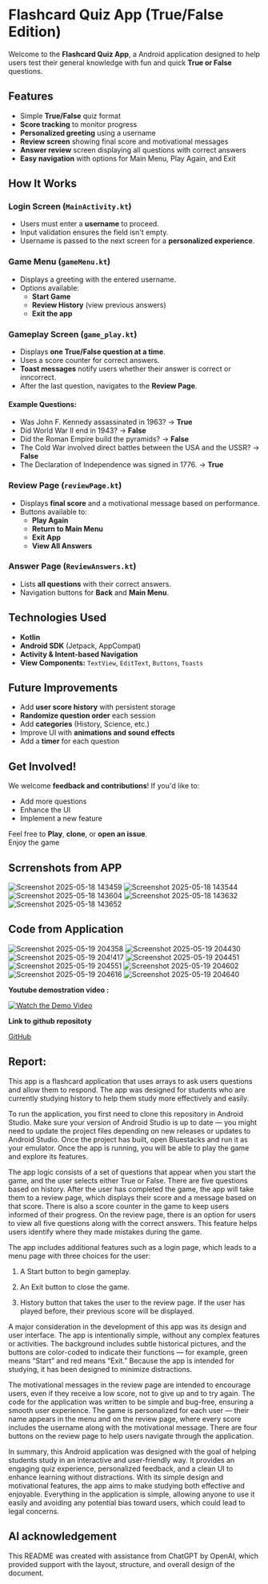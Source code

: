 
# Flashcard Quiz App (True/False Edition)


Welcome to the **Flashcard Quiz App**, a  Android application designed to help users test their general knowledge with fun and quick **True or False** questions.

## Features

- Simple **True/False** quiz format
- **Score tracking** to monitor progress
- **Personalized greeting** using a username
- **Review screen** showing final score and motivational messages
- **Answer review** screen displaying all questions with correct answers
- **Easy navigation** with options for Main Menu, Play Again, and Exit

## How It Works

### **Login Screen (`MainActivity.kt`)**
- Users must enter a **username** to proceed.
- Input validation ensures the field isn't empty.
- Username is passed to the next screen for a **personalized experience**.

### **Game Menu (`gameMenu.kt`)**
- Displays a greeting with the entered username.
- Options available:
  - **Start Game**
  - **Review History** (view previous answers)
  - **Exit the app**

### **Gameplay Screen (`game_play.kt`)**
- Displays **one True/False question at a time**.
- Uses a score counter for correct answers.
- **Toast messages** notify users whether their answer is correct or inncorrect.
- After the last question, navigates to the **Review Page**.

#### Example Questions:
- Was John F. Kennedy assassinated in 1963? →  **True**
- Did World War II end in 1943? →  **False**
- Did the Roman Empire build the pyramids? →  **False**
- The Cold War involved direct battles between the USA and the USSR? →  **False**
- The Declaration of Independence was signed in 1776. →  **True**

### **Review Page (`reviewPage.kt`)**
- Displays **final score** and a motivational message based on performance.
- Buttons available to:
  - **Play Again**
  - **Return to Main Menu**
  - **Exit App**
  - **View All Answers**

### **Answer Page (`ReviewAnswers.kt`)**
- Lists **all questions** with their correct answers.
- Navigation buttons for **Back** and **Main Menu**.

## Technologies Used
- **Kotlin**
- **Android SDK** (Jetpack, AppCompat)
- **Activity & Intent-based Navigation**
- **View Components:** `TextView`, `EditText`, `Buttons`, `Toasts`

## Future Improvements
- Add **user score history** with persistent storage
- **Randomize question order** each session
- Add **categories** (History, Science, etc.)
- Improve UI with **animations and sound effects**
- Add a **timer** for each question

## Get Involved!
We welcome **feedback and contributions**! If you'd like to:
- Add more questions
- Enhance the UI
- Implement a new feature

Feel free to **Play**, **clone**, or **open an issue**.   
Enjoy the game

## Scrrenshots from APP

![Screenshot 2025-05-18 143459](https://github.com/user-attachments/assets/e94d1a77-1522-4858-aa82-402a66730120)
![Screenshot 2025-05-18 143544](https://github.com/user-attachments/assets/26968d11-76a8-459a-adac-10b048a3977e)
![Screenshot 2025-05-18 143604](https://github.com/user-attachments/assets/e405ce34-856a-49b6-ab7b-5d5cf67adea6)
![Screenshot 2025-05-18 143632](https://github.com/user-attachments/assets/03821785-90f0-4e17-afaa-848849b5afba)
![Screenshot 2025-05-18 143652](https://github.com/user-attachments/assets/dbd6aee1-51d8-47d0-8a67-6851239c8a78)





## Code from Application


![Screenshot 2025-05-19 204358](https://github.com/user-attachments/assets/d800d88b-7124-42a2-8849-483b484e50ab)
![Screenshot 2025-05-19 204430](https://github.com/user-attachments/assets/166704c1-33ea-443f-b786-292b1f3a78d0)
![Screenshot 2025-05-19 204!417](https://github.com/user-attachments/assets/b5102f0b-eb4d-448b-bf1c-c12b0e4f4dad)
![Screenshot 2025-05-19 204451](https://github.com/user-attachments/assets/cb22d330-d6bf-46f7-9304-6e0850cb4157)
![Screenshot 2025-05-19 204551](https://github.com/user-attachments/assets/0bcab56c-94d6-403d-b92a-3a980a294fca)
![Screenshot 2025-05-19 204602](https://github.com/user-attachments/assets/ca820546-0db9-4215-9c9f-03be9cc248c0)
![Screenshot 2025-05-19 204616](https://github.com/user-attachments/assets/e1229316-3010-4aac-b2d7-db6cd6eb42f9)
![Screenshot 2025-05-19 204640](https://github.com/user-attachments/assets/7b44f216-ec32-4485-b99e-107565eb3362)



**Youtube demostration video :**

[![Watch the Demo Video](https://img.shields.io/badge/Watch-Demo%20Video-red?logo=youtube&style=for-the-badge)](https://youtu.be/Oadg8N-rk6s)
 

**Link to github repositoty**

[GitHub](https://github.com/AshvaanSurujbally/Flashcard_App)

## Report:

This app is a flashcard application that uses arrays to ask users questions and allow them to respond. The app was designed for students who are currently studying history to help them study more effectively and easily.

To run the application, you first need to clone this repository in Android Studio. Make sure your version of Android Studio is up to date — you might need to update the project files depending on new releases or updates to Android Studio. Once the project has built, open Bluestacks and run it as your emulator. Once the app is running, you will be able to play the game and explore its features.

The app logic consists of a set of questions that appear when you start the game, and the user selects either True or False. There are five questions based on history. After the user has completed the game, the app will take them to a review page, which displays their score and a message based on that score. There is also a score counter in the game to keep users informed of their progress. On the review page, there is an option for users to view all five questions along with the correct answers. This feature helps users identify where they made mistakes during the game.

The app includes additional features such as a login page, which leads to a menu page with three choices for the user:

1. A Start button to begin gameplay.

2. An Exit button to close the game. 

3.  History button that takes the user to the review page. If the user has played before, their previous score will be displayed.

A major consideration in the development of this app was its design and user interface. The app is intentionally simple, without any complex features or activities. The background includes subtle historical pictures, and the buttons are color-coded to indicate their functions — for example, green means “Start” and red means “Exit.” Because the app is intended for studying, it has been designed to minimize distractions.

The motivational messages in the review page are intended to encourage users, even if they receive a low score, not to give up and to try again. The code for the application was written to be simple and bug-free, ensuring a smooth user experience. The game is personalized for each user — their name appears in the menu and on the review page, where every score includes the username along with the motivational message. There are four buttons on the review page to help users navigate through the application.

In summary, this Android application was designed with the goal of helping students study in an interactive and user-friendly way. It provides an engaging quiz experience, personalized feedback, and a clean UI to enhance learning without distractions. With its simple design and motivational features, the app aims to make studying both effective and enjoyable. Everything in the application is simple, allowing anyone to use it easily and avoiding any potential bias toward users, which could lead to legal concerns.


## AI acknowledgement
This README was created with assistance from ChatGPT by OpenAI, which provided support with the layout, structure, and overall design of the document.






